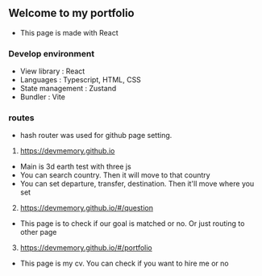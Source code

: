 ## Welcome to my portfolio
- This page is made with React

### Develop environment
- View library : React
- Languages : Typescript, HTML, CSS
- State management : Zustand
- Bundler : Vite

### routes
- hash router was used for github page setting.
1. https://devmemory.github.io 
  - Main is 3d earth test with three js
  - You can search country. Then it will move to that country
  - You can set departure, transfer, destination. Then it'll move where you set

2. https://devmemory.github.io/#/question
  - This page is to check if our goal is matched or no. Or just routing to other page
  
3. https://devmemory.github.io/#/portfolio
  - This page is my cv. You can check if you want to hire me or no